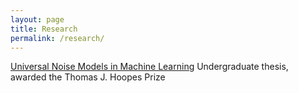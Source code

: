 ```yaml
---
layout: page
title: Research
permalink: /research/
---
```


[Universal Noise Models in Machine Learning](/pdfs/thesis_jcp.pdf)
Undergraduate thesis, awarded the Thomas J. Hoopes Prize 